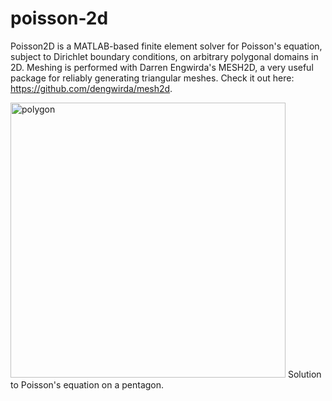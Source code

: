 # poisson-2d
Poisson2D is a MATLAB-based finite element solver for Poisson's equation, subject to Dirichlet boundary conditions, on arbitrary polygonal domains in 2D. Meshing is performed with Darren Engwirda's MESH2D, a very useful package for reliably generating triangular meshes. Check it out here: https://github.com/dengwirda/mesh2d.

<img width="440" alt="polygon" src="https://user-images.githubusercontent.com/36188891/116319883-2cf06700-a7af-11eb-8300-254cb230371f.png">
Solution to Poisson's equation on a pentagon.
